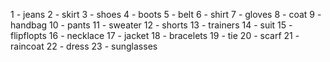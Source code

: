 1 - jeans
2 - skirt
3 - shoes
4 - boots
5 - belt
6 - shirt
7 - gloves
8 - coat
9 - handbag
10 - pants
11 - sweater
12 - shorts
13 - trainers
14 - suit
15 - flipflopts
16 - necklace
17 - jacket
18 - bracelets
19 - tie
20 - scarf
21 - raincoat
22 - dress
23 - sunglasses